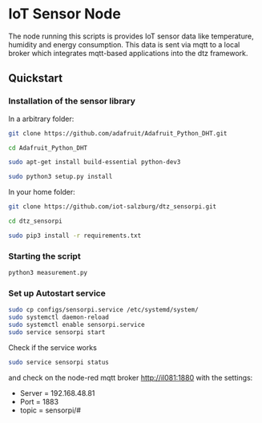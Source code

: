 
# IoT Sensor Node

The node running this scripts is provides IoT
sensor data like temperature, humidity and energy
consumption. This data is sent via mqtt to a
local broker which integrates mqtt-based applications
into the dtz framework.

## Quickstart

### Installation of the sensor library

In a arbitrary folder:

```bash
git clone https://github.com/adafruit/Adafruit_Python_DHT.git

cd Adafruit_Python_DHT

sudo apt-get install build-essential python-dev3

sudo python3 setup.py install
```

In your home folder:
    
```bash
git clone https://github.com/iot-salzburg/dtz_sensorpi.git

cd dtz_sensorpi

sudo pip3 install -r requirements.txt
```


### Starting the script
```bash
python3 measurement.py
```


### Set up Autostart service

```bash
sudo cp configs/sensorpi.service /etc/systemd/system/
sudo systemctl daemon-reload
sudo systemctl enable sensorpi.service
sudo service sensorpi start
```

Check if the service works

```bash
sudo service sensorpi status
```

and check on the node-red mqtt broker [http://il081:1880](http://il081:1880/)
with the settings:

* Server = 192.168.48.81
* Port = 1883
* topic = sensorpi/#


